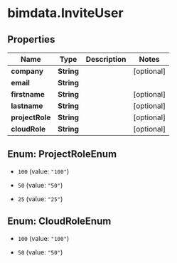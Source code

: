 # bimdata.InviteUser

## Properties
Name | Type | Description | Notes
------------ | ------------- | ------------- | -------------
**company** | **String** |  | [optional] 
**email** | **String** |  | 
**firstname** | **String** |  | [optional] 
**lastname** | **String** |  | [optional] 
**projectRole** | **String** |  | [optional] 
**cloudRole** | **String** |  | [optional] 


<a name="ProjectRoleEnum"></a>
## Enum: ProjectRoleEnum


* `100` (value: `"100"`)

* `50` (value: `"50"`)

* `25` (value: `"25"`)




<a name="CloudRoleEnum"></a>
## Enum: CloudRoleEnum


* `100` (value: `"100"`)

* `50` (value: `"50"`)




